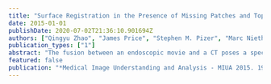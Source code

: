 ```yaml
---
title: "Surface Registration in the Presence of Missing Patches and Topology Change"
date: 2015-01-01
publishDate: 2020-07-02T21:36:10.901694Z
authors: ["Qingyu Zhao", "James Price", "Stephen M. Pizer", "Marc Niethammer", "Ron Alterovitz", "Julian G. Rosenman"]
publication_types: ["1"]
abstract: "The fusion between an endoscopic movie and a CT poses a special surface registration problem. The surface extracted from CT is complete and accurate, whereas the surface extracted from endoscopy suffers from serious missing patches and topology change. We propose a surface registration method, Thin Shell Demons, that is robust under these two situations. Motivated by Thirion’s Demons idea, the partial surface can provide virtual forces to attract the complete surface, which is equipped with a novel physics-based deformation energy. This energy can help preserve the correct surface topology while producing realistic deformation for the regions that don’t have any attracting counterpart regions. The attraction direction assures the deformation is not affected by the surface completeness. Moreover, we propose to use geometric feature matching for computing virtual forces to handle inaccurate 3D point positions and large deformations. We test our method for CT/endoscope fusion and show its potential to achieve successful registration."
featured: false
publication: "*Medical Image Understanding and Analysis - MIUA 2015. 19th Annual Conference, University of Lincoln, Lincoln, UK, July 15-17, 2015*"
---
```


